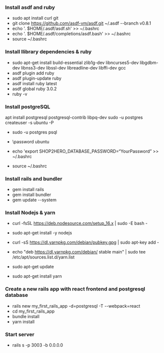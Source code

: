 ### Install asdf and ruby 

- sudo apt install curl git
- git clone https://github.com/asdf-vm/asdf.git ~/.asdf --branch v0.8.1
- echo '. $HOME/.asdf/asdf.sh' >> ~/.bashrc
- echo '. $HOME/.asdf/completions/asdf.bash' >> ~/.bashrc
- source ~/.bashrc

### Install llibrary dependencies & ruby 
- sudo apt-get install build-essential zlib1g-dev libncurses5-dev libgdbm-dev libnss3-dev libssl-dev libreadline-dev libffi-dev gcc
- asdf plugin add ruby
- asdf plugin-update ruby
- asdf install ruby latest
- asdf global ruby 3.0.2 
- ruby -v

### Install postgreSQL 
apt install postgresql postgresql-contrib libpq-dev
sudo -u postgres createuser -s ubuntu -P
- sudo -u postgres psql
- \password ubuntu 

- echo 'export SHOP2HERO_DATABASE_PASSWORD=“YourPassword” >> ~/.bashrc
- source ~/.bashrc


### Install rails and bundler 
- gem install rails 
- gem install bundler 
- gem update --system


### Install Nodejs & yarn 
- curl -fsSL https://deb.nodesource.com/setup_16.x | sudo -E bash -
- sudo apt-get install -y nodejs

- curl -sS https://dl.yarnpkg.com/debian/pubkey.gpg | sudo apt-key add -
- echo "deb https://dl.yarnpkg.com/debian/ stable main" | sudo tee /etc/apt/sources.list.d/yarn.list
- sudo apt-get update
- sudo apt-get install yarn

### Create a new rails app with react frontend and postgresql database 

- rails new my_first_rails_app -d=postgresql -T --webpack=react 
- cd my_first_rails_app
- bundle install 
- yarn install


### Start server 


- rails s -p 3003 -b 0.0.0.0
